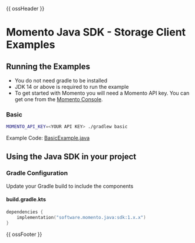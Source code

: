 {{ ossHeader }}

# Momento Java SDK - Storage Client Examples

## Running the Examples

- You do not need gradle to be installed
- JDK 14 or above is required to run the example
- To get started with Momento you will need a Momento API key. You can get one from the
  [Momento Console](https://console.gomomento.com).

### Basic

```bash
MOMENTO_API_KEY=<YOUR API KEY> ./gradlew basic
```

Example Code: [BasicExample.java](src/main/java/momento/client/example/BasicExample.java)

## Using the Java SDK in your project

### Gradle Configuration

Update your Gradle build to include the components

#### build.gradle.kts

```kotlin
dependencies {
    implementation("software.momento.java:sdk:1.x.x")
}
```

{{ ossFooter }}
